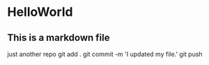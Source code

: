 # HelloWorld
## This is a markdown file
just another repo
git add .
git commit -m 'I updated my file.'
git push

